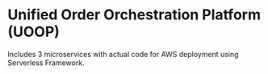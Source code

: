 # Unified Order Orchestration Platform (UOOP)

Includes 3 microservices with actual code for AWS deployment using Serverless Framework.
